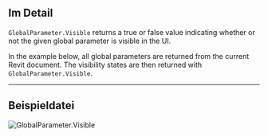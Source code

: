 ## Im Detail
`GlobalParameter.Visible` returns a true or false value indicating whether or not the given global parameter is visible in the UI.

In the example below, all global parameters are returned from the current Revit document. The visibility states are then returned with `GlobalParameter.Visible`.
___
## Beispieldatei

![GlobalParameter.Visible](./Revit.Elements.GlobalParameter.Visible_img.jpg)
